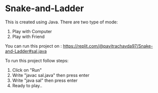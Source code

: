 # Snake-and-Ladder
This is created using Java.
There are two type of mode: 
   1. Play with Computer
   2. Play with Friend

You can run this project on : https://replit.com/@pavitrachavda97/Snake-and-Ladder#sal.java

To run this project follow steps:
   1. Click on "Run"
   2. Write "javac sal.java" then press enter
   3. Write "java sal" then press enter
   4. Ready to play..
